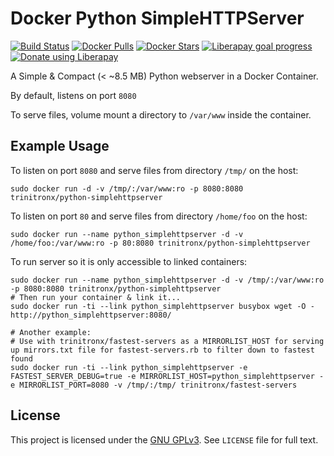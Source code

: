 Docker Python SimpleHTTPServer
==============================
[![Build Status](https://img.shields.io/travis/trinitronx/docker-python-simplehttpserver.svg)](https://travis-ci.org/trinitronx/docker-python-simplehttpserver)
[![Docker Pulls](https://img.shields.io/docker/pulls/trinitronx/python-simplehttpserver.svg)](https://hub.docker.com/r/trinitronx/python-simplehttpserver)
[![Docker Stars](https://img.shields.io/docker/stars/trinitronx/python-simplehttpserver.svg)](https://hub.docker.com/r/trinitronx/python-simplehttpserver)
[![Liberapay goal progress](https://img.shields.io/liberapay/goal/trinitronx.svg)](https://en.liberapay.com/trinitronx)
[![Donate using Liberapay](https://liberapay.com/assets/widgets/donate.svg)](https://liberapay.com/trinitronx/donate)

A Simple & Compact (< ~8.5 MB) Python webserver in a Docker Container.

By default, listens on port `8080`

To serve files, volume mount a directory to `/var/www` inside the container.

Example Usage
-------------

To listen on port `8080` and serve files from directory `/tmp/` on the host:

    sudo docker run -d -v /tmp/:/var/www:ro -p 8080:8080 trinitronx/python-simplehttpserver

To listen on port `80` and serve files from directory `/home/foo` on the host:

    sudo docker run --name python_simplehttpserver -d -v /home/foo:/var/www:ro -p 80:8080 trinitronx/python-simplehttpserver

To run server so it is only accessible to linked containers:

    sudo docker run --name python_simplehttpserver -d -v /tmp/:/var/www:ro -p 8080:8080 trinitronx/python-simplehttpserver
    # Then run your container & link it...
    sudo docker run -ti --link python_simplehttpserver busybox wget -O -  http://python_simplehttpserver:8080/
    
    # Another example:
    # Use with trinitronx/fastest-servers as a MIRRORLIST_HOST for serving up mirrors.txt file for fastest-servers.rb to filter down to fastest found
    sudo docker run -ti --link python_simplehttpserver -e FASTEST_SERVER_DEBUG=true -e MIRRORLIST_HOST=python_simplehttpserver -e MIRRORLIST_PORT=8080 -v /tmp/:/tmp/ trinitronx/fastest-servers

License
-------

This project is licensed under the [GNU GPLv3][1].  See `LICENSE` file for full text.

[1]: https://choosealicense.com/licenses/gpl-3.0/#
